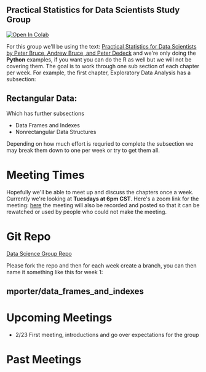 ## Practical Statistics for Data Scientists Study Group

[![Open In Colab](https://colab.research.google.com/assets/colab-badge.svg)](https://colab.research.google.com/github/MuddyBootsCode/data_science_study_group/blob/main/data_science.ipynb)

For this group we'll be using the text: [Practical Statistics for Data Scientists by Peter Bruce, Andrew Bruce, and Peter Dedeck](https://www.amazon.com/Practical-Statistics-Data-Scientists-Essential/dp/149207294X/ref=sr_1_1?crid=UBTVFA6OWEH6&dchild=1&keywords=practical+statistics+for+data+scientists&qid=1613917144&sprefix=practical+stat%2Caps%2C205&sr=8-1) and we're only doing the **Python** examples, if you want you can do the R as well but we will not be covering them. The goal is to work through one sub section of each chapter per week. For example, the first chapter, Exploratory Data Analysis has a subsection:

## Rectangular Data:

Which has further subsections
- Data Frames and Indexes
- Nonrectangular Data Structures

Depending on how much effort is requried to complete the subsection we may break them down to one per week or try to get them all.

# Meeting Times

Hopefully we'll be able to meet up and discuss the chapters once a week. Currently we're looking at **Tuesdays at 6pm CST**. Here's a zoom link for the meeting: [here](https://zoom.us/j/97745088615) the meeting will also be recorded and posted so that it can be rewatched or used by people who could not make the meeting.

# Git Repo

[Data Science Group Repo](https://github.com/MuddyBootsCode/data_science_study_group)

Please fork the repo and then for each week create a branch, you can then name it something like this for week 1:

## mporter/data_frames_and_indexes

# Upcoming Meetings

- 2/23 First meeting, introductions and go over expectations for the group

# Past Meetings
